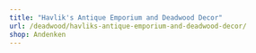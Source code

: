 ```yaml
---
title: "Havlik's Antique Emporium and Deadwood Decor"
url: /deadwood/havliks-antique-emporium-and-deadwood-decor/
shop: Andenken
---
```

